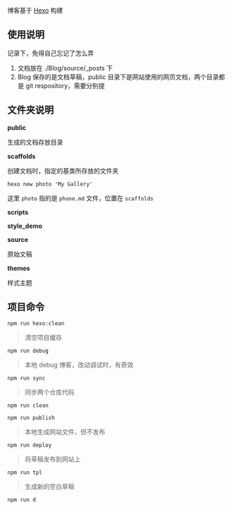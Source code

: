 <!-- @format -->

博客基于 [Hexo](https://hexo.io/) 构建

## 使用说明

记录下，免得自己忘记了怎么弄

1. 文档放在 ./Blog/source/\_posts 下
2. Blog 保存的是文档草稿，public 目录下是网站使用的网页文档，两个目录都是 git respository，需要分别提

## 文件夹说明

**public**

生成的文档存放目录

**scaffolds**

创建文档时，指定的基类所存放的文件夹

```shell
hexo new photo 'My Gallery'
```

这里 `photo` 指的是 `phone.md` 文件，位置在 `scaffolds`

**scripts**

**style_demo**

**source**

原始文稿

**themes**

样式主题

## 项目命令

`npm run hexo:clean`

> 清空项目缓存

`npm run debug`

> 本地 debug 博客，改动调试时，有奇效

`npm run sync`

> 同步两个仓库代码

`npm run clean`

>

`npm run publish`

> 本地生成网站文件，但不发布

`npm run deploy`

> 将草稿发布到网站上

`npm run tpl`

> 生成新的空白草稿

`npm run d`

>
